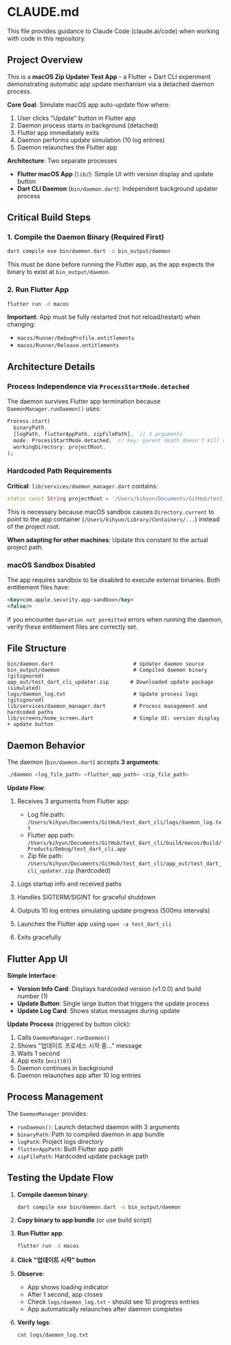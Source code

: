 # CLAUDE.md

This file provides guidance to Claude Code (claude.ai/code) when working with code in this repository.

## Project Overview

This is a **macOS Zip Updater Test App** - a Flutter + Dart CLI experiment demonstrating automatic app update mechanism via a detached daemon process.

**Core Goal**: Simulate macOS app auto-update flow where:
1. User clicks "Update" button in Flutter app
2. Daemon process starts in background (detached)
3. Flutter app immediately exits
4. Daemon performs update simulation (10 log entries)
5. Daemon relaunches the Flutter app

**Architecture**: Two separate processes
- **Flutter macOS App** (`lib/`): Simple UI with version display and update button
- **Dart CLI Daemon** (`bin/daemon.dart`): Independent background updater process

## Critical Build Steps

### 1. Compile the Daemon Binary (Required First)

```bash
dart compile exe bin/daemon.dart -o bin_output/daemon
```

This must be done before running the Flutter app, as the app expects the binary to exist at `bin_output/daemon`.

### 2. Run Flutter App

```bash
flutter run -d macos
```

**Important**: App must be fully restarted (not hot reload/restart) when changing:
- `macos/Runner/DebugProfile.entitlements`
- `macos/Runner/Release.entitlements`

## Architecture Details

### Process Independence via `ProcessStartMode.detached`

The daemon survives Flutter app termination because `DaemonManager.runDaemon()` uses:

```dart
Process.start(
  binaryPath,
  [logPath, flutterAppPath, zipFilePath],  // 3 arguments
  mode: ProcessStartMode.detached,  // Key: parent death doesn't kill child
  workingDirectory: projectRoot,
);
```

### Hardcoded Path Requirements

**Critical**: `lib/services/daemon_manager.dart` contains:

```dart
static const String projectRoot = '/Users/kihyun/Documents/GitHub/test_dart_cli';
```

This is necessary because macOS sandbox causes `Directory.current` to point to the app container (`/Users/kihyun/Library/Containers/...`) instead of the project root.

**When adapting for other machines**: Update this constant to the actual project path.

### macOS Sandbox Disabled

The app requires sandbox to be disabled to execute external binaries. Both entitlement files have:

```xml
<key>com.apple.security.app-sandbox</key>
<false/>
```

If you encounter `Operation not permitted` errors when running the daemon, verify these entitlement files are correctly set.

## File Structure

```
bin/daemon.dart                          # Updater daemon source
bin_output/daemon                        # Compiled daemon binary (gitignored)
app_out/test_dart_cli_updater.zip       # Downloaded update package (simulated)
logs/daemon_log.txt                      # Update process logs (gitignored)
lib/services/daemon_manager.dart         # Process management and hardcoded paths
lib/screens/home_screen.dart             # Simple UI: version display + update button
```

## Daemon Behavior

The daemon (`bin/daemon.dart`) accepts **3 arguments**:
```bash
./daemon <log_file_path> <flutter_app_path> <zip_file_path>
```

**Update Flow**:
1. Receives 3 arguments from Flutter app:
   - Log file path: `/Users/kihyun/Documents/GitHub/test_dart_cli/logs/daemon_log.txt`
   - Flutter app path: `/Users/kihyun/Documents/GitHub/test_dart_cli/build/macos/Build/Products/Debug/test_dart_cli.app`
   - Zip file path: `/Users/kihyun/Documents/GitHub/test_dart_cli/app_out/test_dart_cli_updater.zip` (hardcoded)

2. Logs startup info and received paths
3. Handles SIGTERM/SIGINT for graceful shutdown
4. Outputs 10 log entries simulating update progress (500ms intervals)
5. Launches the Flutter app using `open -a test_dart_cli`
6. Exits gracefully

## Flutter App UI

**Simple Interface**:
- **Version Info Card**: Displays hardcoded version (v1.0.0) and build number (1)
- **Update Button**: Single large button that triggers the update process
- **Update Log Card**: Shows status messages during update

**Update Process** (triggered by button click):
1. Calls `DaemonManager.runDaemon()`
2. Shows "업데이트 프로세스 시작 중..." message
3. Waits 1 second
4. App exits (`exit(0)`)
5. Daemon continues in background
6. Daemon relaunches app after 10 log entries

## Process Management

The `DaemonManager` provides:
- `runDaemon()`: Launch detached daemon with 3 arguments
- `binaryPath`: Path to compiled daemon in app bundle
- `logPath`: Project logs directory
- `flutterAppPath`: Built Flutter app path
- `zipFilePath`: Hardcoded update package path

## Testing the Update Flow

1. **Compile daemon binary**:
   ```bash
   dart compile exe bin/daemon.dart -o bin_output/daemon
   ```

2. **Copy binary to app bundle** (or use build script)

3. **Run Flutter app**:
   ```bash
   flutter run -d macos
   ```

4. **Click "업데이트 시작" button**

5. **Observe**:
   - App shows loading indicator
   - After 1 second, app closes
   - Check `logs/daemon_log.txt` - should see 10 progress entries
   - App automatically relaunches after daemon completes

6. **Verify logs**:
   ```bash
   cat logs/daemon_log.txt
   ```
